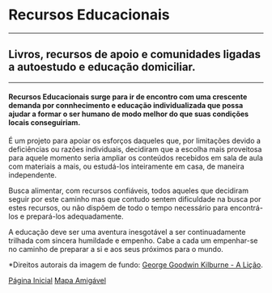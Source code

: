 <div class="presentationHeader">

<h1>Recursos Educacionais</h1>

---

<h2>
  Livros, recursos de apoio e comunidades ligadas a autoestudo e educação domiciliar.
</h2>

---

<h4>Recursos Educacionais surge para ir de encontro com uma crescente demanda por connhecimento e educação individualizada que possa ajudar a formar o ser humano de modo melhor do que suas condições locais conseguiriam.</h4>

</div>

<div class="presentationContent">

É um projeto para apoiar os esforços daqueles que, por limitações devido a deficiências ou razões individuais, decidiram que a escolha mais proveitosa para aquele momento seria ampliar os conteúdos recebidos em sala de aula com materiais a mais, ou estudá-los inteiramente em casa, de maneira independente.

Busca alimentar, com recursos confiáveis, todos aqueles que decidiram seguir por este caminho mas que contudo sentem dificuldade na busca por estes recursos, ou não dispõem de todo o tempo necessário para encontrá-los e prepará-los adequadamente.

A educação deve ser uma aventura inesgotável a ser continuadamente trilhada com sincera humildade e empenho. Cabe a cada um empenhar-se no caminho de preparar a si e aos seus próximos para o mundo.

\*Direitos autorais da imagem de fundo: [George Goodwin Kilburne - A Lição](https://images.fineartamerica.com/images-medium-large-5/the-lesson-george-goodwin-kilburne.jpg).

</div>

[Página Inicial](Início/Página_Inicial.md)
[Mapa Amigável](Início/Mapa_Amigável.md)

